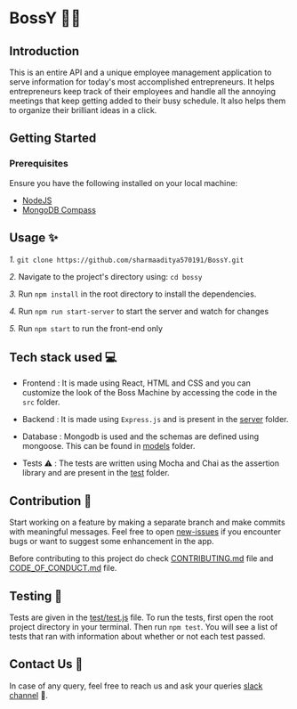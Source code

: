 # BossY 👨‍💻

## Introduction 


This is an entire API and a unique employee management application to serve information for today's most accomplished entrepreneurs. It helps entrepreneurs keep track of their employees and handle all the annoying meetings that keep getting added to their busy schedule. It also helps them to organize their brilliant ideas in a click.  

## Getting Started

### Prerequisites

Ensure you have the following installed on your local machine:

- [NodeJS](https://nodejs.org/en/download/)
- [MongoDB Compass](https://www.mongodb.com/download-center/compass)
  
## Usage ✨
 

*1.* `git clone https://github.com/sharmaaditya570191/BossY.git` 

*2.* Navigate to the project's directory using: `cd bossy`

*3.* Run `npm install` in the root directory to install the dependencies. 
 
*4.* Run `npm run start-server` to start the server and watch for changes  

*5.* Run `npm start` to run the front-end only


## Tech stack used 💻

- Frontend : It is made using React, HTML and CSS and you can customize the look of the Boss Machine by accessing the code in the `src` folder. 

- Backend : It is made using `Express.js` and is present in the [server](https://github.com/sharmaaditya570191/BossY/tree/master/server) folder.  

- Database : Mongodb is used and the schemas are defined using mongoose. This can be found in [models](https://github.com/sharmaaditya570191/BossY/blob/master/server/models) folder.

- Tests ⚠️ : The tests are written using Mocha and Chai as the assertion library and are present in the [test](https://github.com/sharmaaditya570191/BossY/tree/master/test) folder.  


## Contribution 🤝 

Start working on a feature by making a separate branch and make commits with meaningful messages. Feel free to open [new-issues](https://github.com/sharmaaditya570191/BossY/issues/new) if you encounter bugs or want to suggest some enhancement in the app.  

Before contributing to this project do check [CONTRIBUTING.md](./CONTRIBUTING.md) file and [CODE_OF_CONDUCT.md](./CODE_OF_CONDUCT.md) file.


## Testing 🧪 

Tests are given in the [test/test.js](https://github.com/sharmaaditya570191/BossY/blob/master/test/test.js) file. To run the tests, first open the root project directory in your terminal. Then run `npm test`. You will see a list of tests that ran with information about whether or not each test passed. 


## Contact Us 📝 

In case of any query, feel free to reach us and ask your queries [slack channel](https://slack.com/signin) 🙌.

